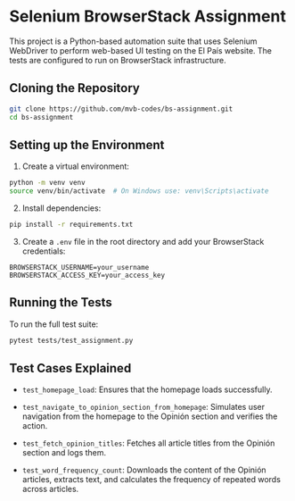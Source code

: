 # Selenium BrowserStack Assignment

This project is a Python-based automation suite that uses Selenium WebDriver to perform web-based UI testing on the El País website. The tests are configured to run on BrowserStack infrastructure.

## Cloning the Repository

```bash
git clone https://github.com/mvb-codes/bs-assignment.git
cd bs-assignment
```

## Setting up the Environment

1. Create a virtual environment:

```bash
python -m venv venv
source venv/bin/activate  # On Windows use: venv\Scripts\activate
```

2. Install dependencies:

```bash
pip install -r requirements.txt
```

3. Create a `.env` file in the root directory and add your BrowserStack credentials:

```
BROWSERSTACK_USERNAME=your_username
BROWSERSTACK_ACCESS_KEY=your_access_key
```

## Running the Tests

To run the full test suite:

```bash
pytest tests/test_assignment.py
```

## Test Cases Explained

- `test_homepage_load`:
  Ensures that the homepage loads successfully.

- `test_navigate_to_opinion_section_from_homepage`:
  Simulates user navigation from the homepage to the Opinión section and verifies the action.

- `test_fetch_opinion_titles`:
  Fetches all article titles from the Opinión section and logs them.

- `test_word_frequency_count`:
  Downloads the content of the Opinión articles, extracts text, and calculates the frequency of repeated words across articles.